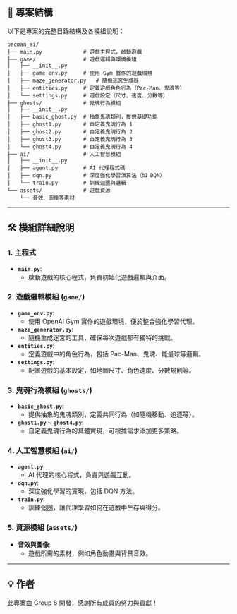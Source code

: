 ## 📂 專案結構
以下是專案的完整目錄結構及各模組說明：

```
pacman_ai/
├── main.py             # 遊戲主程式，啟動遊戲
├── game/               # 遊戲邏輯與環境模組
│   ├── __init__.py
│   ├── game_env.py     # 使用 Gym 實作的遊戲環境
│   ├── maze_generator.py   # 隨機迷宮生成器
│   ├── entities.py     # 定義遊戲角色行為（Pac-Man、鬼魂等）
│   └── settings.py     # 遊戲設定（尺寸、速度、分數等）
├── ghosts/             # 鬼魂行為模組
│   ├── __init__.py
│   ├── basic_ghost.py  # 抽象鬼魂類別，提供基礎功能
│   ├── ghost1.py       # 自定義鬼魂行為 1
│   ├── ghost2.py       # 自定義鬼魂行為 2
│   ├── ghost3.py       # 自定義鬼魂行為 3
│   └── ghost4.py       # 自定義鬼魂行為 4
├── ai/                 # 人工智慧模組
│   ├── __init__.py
│   ├── agent.py        # AI 代理程式碼
│   ├── dqn.py          # 深度強化學習演算法（如 DQN）
│   └── train.py        # 訓練迴圈與邏輯
└── assets/             # 遊戲資源
    └── 音效、圖像等素材
```

---

## 🛠️ 模組詳細說明

### 1. **主程式**
- **`main.py`**:
  - 啟動遊戲的核心程式，負責初始化遊戲邏輯與介面。

### 2. **遊戲邏輯模組 (`game/`)**
- **`game_env.py`**:
  - 使用 OpenAI Gym 實作的遊戲環境，便於整合強化學習代理。
- **`maze_generator.py`**:
  - 隨機生成迷宮的工具，確保每次遊戲都有獨特的挑戰。
- **`entities.py`**:
  - 定義遊戲中的角色行為，包括 Pac-Man、鬼魂、能量球等邏輯。
- **`settings.py`**:
  - 配置遊戲的基本設定，如地圖尺寸、角色速度、分數規則等。

### 3. **鬼魂行為模組 (`ghosts/`)**
- **`basic_ghost.py`**:
  - 提供抽象的鬼魂類別，定義共同行為（如隨機移動、追逐等）。
- **`ghost1.py` ~ `ghost4.py`**:
  - 自定義鬼魂行為的具體實現，可根據需求添加更多策略。

### 4. **人工智慧模組 (`ai/`)**
- **`agent.py`**:
  - AI 代理的核心程式，負責與遊戲互動。
- **`dqn.py`**:
  - 深度強化學習的實現，包括 DQN 方法。
- **`train.py`**:
  - 訓練迴圈，讓代理學習如何在遊戲中生存與得分。

### 5. **資源模組 (`assets/`)**
- **音效與圖像**:
  - 遊戲所需的素材，例如角色動畫與背景音效。

---
## 💡 作者
此專案由 Group 6 開發，感謝所有成員的努力與貢獻！
